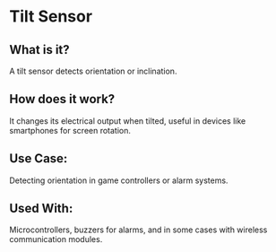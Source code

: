 # Tilt Sensor

## What is it?

A tilt sensor detects orientation or inclination.

## How does it work?

It changes its electrical output when tilted, useful in devices like smartphones for screen rotation.

## Use Case:

Detecting orientation in game controllers or alarm systems.

## Used With:

Microcontrollers, buzzers for alarms, and in some cases with wireless communication modules.
